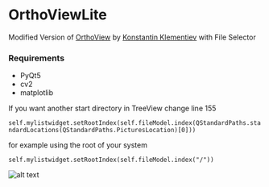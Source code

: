 # OrthoViewLite
Modified Version of [OrthoView](https://github.com/kklmn/OrthoView) by [Konstantin Klementiev](https://github.com/kklmn/) with File Selector

### Requirements

- PyQt5
- cv2
- matplotlib

If you want another start directory in TreeView change line 155

```self.mylistwidget.setRootIndex(self.fileModel.index(QStandardPaths.standardLocations(QStandardPaths.PicturesLocation)[0]))```

for example using the root of your system

```self.mylistwidget.setRootIndex(self.fileModel.index("/"))```

![alt text](https://github.com/Axel-Erfurt/OrthoViewLite/blob/main/screenshot.png)
